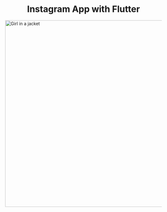 <h1 align="center">
  Instagram App with Flutter
  <br>
</h1>
<img src="" alt="Girl in a jacket" width="800" height="600">
